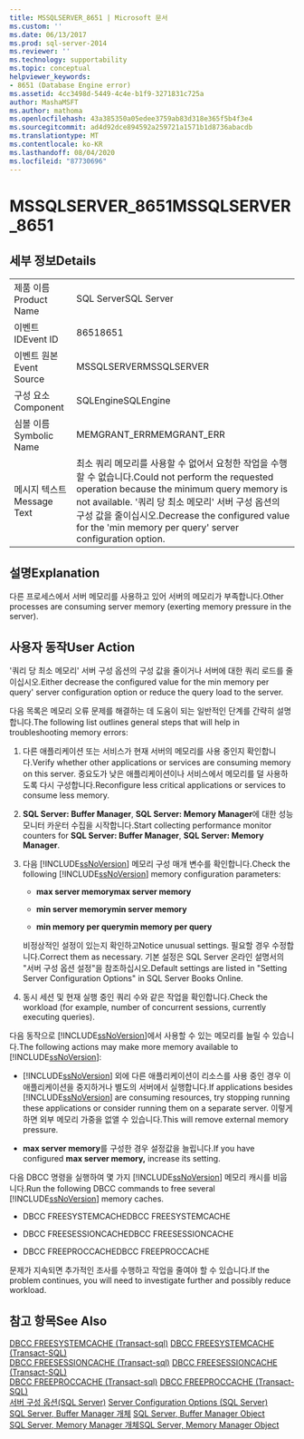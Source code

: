 ```yaml
---
title: MSSQLSERVER_8651 | Microsoft 문서
ms.custom: ''
ms.date: 06/13/2017
ms.prod: sql-server-2014
ms.reviewer: ''
ms.technology: supportability
ms.topic: conceptual
helpviewer_keywords:
- 8651 (Database Engine error)
ms.assetid: 4cc3498d-5449-4c4e-b1f9-3271831c725a
author: MashaMSFT
ms.author: mathoma
ms.openlocfilehash: 43a385350a05edee3759ab83d318e365f5b4f3e4
ms.sourcegitcommit: ad4d92dce894592a259721a1571b1d8736abacdb
ms.translationtype: MT
ms.contentlocale: ko-KR
ms.lasthandoff: 08/04/2020
ms.locfileid: "87730696"
---
```

# <a name="mssqlserver_8651"></a><span data-ttu-id="843f7-102">MSSQLSERVER_8651</span><span class="sxs-lookup"><span data-stu-id="843f7-102">MSSQLSERVER_8651</span></span>
    
## <a name="details"></a><span data-ttu-id="843f7-103">세부 정보</span><span class="sxs-lookup"><span data-stu-id="843f7-103">Details</span></span>  
  
|||  
|-|-|  
|<span data-ttu-id="843f7-104">제품 이름</span><span class="sxs-lookup"><span data-stu-id="843f7-104">Product Name</span></span>|<span data-ttu-id="843f7-105">SQL Server</span><span class="sxs-lookup"><span data-stu-id="843f7-105">SQL Server</span></span>|  
|<span data-ttu-id="843f7-106">이벤트 ID</span><span class="sxs-lookup"><span data-stu-id="843f7-106">Event ID</span></span>|<span data-ttu-id="843f7-107">8651</span><span class="sxs-lookup"><span data-stu-id="843f7-107">8651</span></span>|  
|<span data-ttu-id="843f7-108">이벤트 원본</span><span class="sxs-lookup"><span data-stu-id="843f7-108">Event Source</span></span>|<span data-ttu-id="843f7-109">MSSQLSERVER</span><span class="sxs-lookup"><span data-stu-id="843f7-109">MSSQLSERVER</span></span>|  
|<span data-ttu-id="843f7-110">구성 요소</span><span class="sxs-lookup"><span data-stu-id="843f7-110">Component</span></span>|<span data-ttu-id="843f7-111">SQLEngine</span><span class="sxs-lookup"><span data-stu-id="843f7-111">SQLEngine</span></span>|  
|<span data-ttu-id="843f7-112">심볼 이름</span><span class="sxs-lookup"><span data-stu-id="843f7-112">Symbolic Name</span></span>|<span data-ttu-id="843f7-113">MEMGRANT_ERR</span><span class="sxs-lookup"><span data-stu-id="843f7-113">MEMGRANT_ERR</span></span>|  
|<span data-ttu-id="843f7-114">메시지 텍스트</span><span class="sxs-lookup"><span data-stu-id="843f7-114">Message Text</span></span>|<span data-ttu-id="843f7-115">최소 쿼리 메모리를 사용할 수 없어서 요청한 작업을 수행할 수 없습니다.</span><span class="sxs-lookup"><span data-stu-id="843f7-115">Could not perform the requested operation because the minimum query memory is not available.</span></span> <span data-ttu-id="843f7-116">'쿼리 당 최소 메모리' 서버 구성 옵션의 구성 값을 줄이십시오.</span><span class="sxs-lookup"><span data-stu-id="843f7-116">Decrease the configured value for the 'min memory per query' server configuration option.</span></span>|  
  
## <a name="explanation"></a><span data-ttu-id="843f7-117">설명</span><span class="sxs-lookup"><span data-stu-id="843f7-117">Explanation</span></span>  
 <span data-ttu-id="843f7-118">다른 프로세스에서 서버 메모리를 사용하고 있어 서버의 메모리가 부족합니다.</span><span class="sxs-lookup"><span data-stu-id="843f7-118">Other processes are consuming server memory (exerting memory pressure in the server).</span></span>  
  
## <a name="user-action"></a><span data-ttu-id="843f7-119">사용자 동작</span><span class="sxs-lookup"><span data-stu-id="843f7-119">User Action</span></span>  
 <span data-ttu-id="843f7-120">'쿼리 당 최소 메모리' 서버 구성 옵션의 구성 값을 줄이거나 서버에 대한 쿼리 로드를 줄이십시오.</span><span class="sxs-lookup"><span data-stu-id="843f7-120">Either decrease the configured value for the min memory per query' server configuration option or reduce the query load to the server.</span></span>  
  
 <span data-ttu-id="843f7-121">다음 목록은 메모리 오류 문제를 해결하는 데 도움이 되는 일반적인 단계를 간략히 설명합니다.</span><span class="sxs-lookup"><span data-stu-id="843f7-121">The following list outlines general steps that will help in troubleshooting memory errors:</span></span>  
  
1.  <span data-ttu-id="843f7-122">다른 애플리케이션 또는 서비스가 현재 서버의 메모리를 사용 중인지 확인합니다.</span><span class="sxs-lookup"><span data-stu-id="843f7-122">Verify whether other applications or services are consuming memory on this server.</span></span> <span data-ttu-id="843f7-123">중요도가 낮은 애플리케이션이나 서비스에서 메모리를 덜 사용하도록 다시 구성합니다.</span><span class="sxs-lookup"><span data-stu-id="843f7-123">Reconfigure less critical applications or services to consume less memory.</span></span>  
  
2.  <span data-ttu-id="843f7-124">**SQL Server: Buffer Manager**, **SQL Server: Memory Manager**에 대한 성능 모니터 카운터 수집을 시작합니다.</span><span class="sxs-lookup"><span data-stu-id="843f7-124">Start collecting performance monitor counters for **SQL Server: Buffer Manager**, **SQL Server: Memory Manager**.</span></span>  
  
3.  <span data-ttu-id="843f7-125">다음 [!INCLUDE[ssNoVersion](../../includes/ssnoversion-md.md)] 메모리 구성 매개 변수를 확인합니다.</span><span class="sxs-lookup"><span data-stu-id="843f7-125">Check the following [!INCLUDE[ssNoVersion](../../includes/ssnoversion-md.md)] memory configuration parameters:</span></span>  
  
    -   <span data-ttu-id="843f7-126">**max server memory**</span><span class="sxs-lookup"><span data-stu-id="843f7-126">**max server memory**</span></span>  
  
    -   <span data-ttu-id="843f7-127">**min server memory**</span><span class="sxs-lookup"><span data-stu-id="843f7-127">**min server memory**</span></span>  
  
    -   <span data-ttu-id="843f7-128">**min memory per query**</span><span class="sxs-lookup"><span data-stu-id="843f7-128">**min memory per query**</span></span>  
  
     <span data-ttu-id="843f7-129">비정상적인 설정이 있는지 확인하고</span><span class="sxs-lookup"><span data-stu-id="843f7-129">Notice unusual settings.</span></span> <span data-ttu-id="843f7-130">필요할 경우 수정합니다.</span><span class="sxs-lookup"><span data-stu-id="843f7-130">Correct them as necessary.</span></span> <span data-ttu-id="843f7-131">기본 설정은 SQL Server 온라인 설명서의 "서버 구성 옵션 설정"을 참조하십시오.</span><span class="sxs-lookup"><span data-stu-id="843f7-131">Default settings are listed in "Setting Server Configuration Options" in SQL Server Books Online.</span></span>  
  
4.  <span data-ttu-id="843f7-132">동시 세션 및 현재 실행 중인 쿼리 수와 같은 작업을 확인합니다.</span><span class="sxs-lookup"><span data-stu-id="843f7-132">Check the workload (for example, number of concurrent sessions, currently executing queries).</span></span>  
  
 <span data-ttu-id="843f7-133">다음 동작으로 [!INCLUDE[ssNoVersion](../../includes/ssnoversion-md.md)]에서 사용할 수 있는 메모리를 늘릴 수 있습니다.</span><span class="sxs-lookup"><span data-stu-id="843f7-133">The following actions may make more memory available to [!INCLUDE[ssNoVersion](../../includes/ssnoversion-md.md)]:</span></span>  
  
-   <span data-ttu-id="843f7-134">[!INCLUDE[ssNoVersion](../../includes/ssnoversion-md.md)] 외에 다른 애플리케이션이 리소스를 사용 중인 경우 이 애플리케이션을 중지하거나 별도의 서버에서 실행합니다.</span><span class="sxs-lookup"><span data-stu-id="843f7-134">If applications besides [!INCLUDE[ssNoVersion](../../includes/ssnoversion-md.md)] are consuming resources, try stopping running these applications or consider running them on a separate server.</span></span> <span data-ttu-id="843f7-135">이렇게 하면 외부 메모리 가중을 없앨 수 있습니다.</span><span class="sxs-lookup"><span data-stu-id="843f7-135">This will remove external memory pressure.</span></span>  
  
-   <span data-ttu-id="843f7-136">**max server memory**를 구성한 경우 설정값을 늘립니다.</span><span class="sxs-lookup"><span data-stu-id="843f7-136">If you have configured **max server memory,** increase its setting.</span></span>  
  
 <span data-ttu-id="843f7-137">다음 DBCC 명령을 실행하여 몇 가지 [!INCLUDE[ssNoVersion](../../includes/ssnoversion-md.md)] 메모리 캐시를 비웁니다.</span><span class="sxs-lookup"><span data-stu-id="843f7-137">Run the following DBCC commands to free several [!INCLUDE[ssNoVersion](../../includes/ssnoversion-md.md)] memory caches.</span></span>  
  
-   <span data-ttu-id="843f7-138">DBCC FREESYSTEMCACHE</span><span class="sxs-lookup"><span data-stu-id="843f7-138">DBCC FREESYSTEMCACHE</span></span>  
  
-   <span data-ttu-id="843f7-139">DBCC FREESESSIONCACHE</span><span class="sxs-lookup"><span data-stu-id="843f7-139">DBCC FREESESSIONCACHE</span></span>  
  
-   <span data-ttu-id="843f7-140">DBCC FREEPROCCACHE</span><span class="sxs-lookup"><span data-stu-id="843f7-140">DBCC FREEPROCCACHE</span></span>  
  
 <span data-ttu-id="843f7-141">문제가 지속되면 추가적인 조사를 수행하고 작업을 줄여야 할 수 있습니다.</span><span class="sxs-lookup"><span data-stu-id="843f7-141">If the problem continues, you will need to investigate further and possibly reduce workload.</span></span>  
  
## <a name="see-also"></a><span data-ttu-id="843f7-142">참고 항목</span><span class="sxs-lookup"><span data-stu-id="843f7-142">See Also</span></span>  
 <span data-ttu-id="843f7-143">[DBCC FREESYSTEMCACHE &#40;Transact-sql&#41;](/sql/t-sql/database-console-commands/dbcc-freesystemcache-transact-sql) </span><span class="sxs-lookup"><span data-stu-id="843f7-143">[DBCC FREESYSTEMCACHE &#40;Transact-SQL&#41;](/sql/t-sql/database-console-commands/dbcc-freesystemcache-transact-sql) </span></span>  
 <span data-ttu-id="843f7-144">[DBCC FREESESSIONCACHE &#40;Transact-sql&#41;](/sql/t-sql/database-console-commands/dbcc-freesessioncache-transact-sql) </span><span class="sxs-lookup"><span data-stu-id="843f7-144">[DBCC FREESESSIONCACHE &#40;Transact-SQL&#41;](/sql/t-sql/database-console-commands/dbcc-freesessioncache-transact-sql) </span></span>  
 <span data-ttu-id="843f7-145">[DBCC FREEPROCCACHE &#40;Transact-sql&#41;](/sql/t-sql/database-console-commands/dbcc-freeproccache-transact-sql) </span><span class="sxs-lookup"><span data-stu-id="843f7-145">[DBCC FREEPROCCACHE &#40;Transact-SQL&#41;](/sql/t-sql/database-console-commands/dbcc-freeproccache-transact-sql) </span></span>  
 <span data-ttu-id="843f7-146">[서버 구성 옵션&#40;SQL Server&#41;](../../database-engine/configure-windows/server-configuration-options-sql-server.md) </span><span class="sxs-lookup"><span data-stu-id="843f7-146">[Server Configuration Options &#40;SQL Server&#41;](../../database-engine/configure-windows/server-configuration-options-sql-server.md) </span></span>  
 <span data-ttu-id="843f7-147">[SQL Server, Buffer Manager 개체](../performance-monitor/sql-server-buffer-manager-object.md) </span><span class="sxs-lookup"><span data-stu-id="843f7-147">[SQL Server, Buffer Manager Object](../performance-monitor/sql-server-buffer-manager-object.md) </span></span>  
 [<span data-ttu-id="843f7-148">SQL Server, Memory Manager 개체</span><span class="sxs-lookup"><span data-stu-id="843f7-148">SQL Server, Memory Manager Object</span></span>](../performance-monitor/sql-server-memory-manager-object.md)  
  
  

